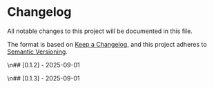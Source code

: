 # Changelog

All notable changes to this project will be documented in this file.

The format is based on [Keep a Changelog](https://keepachangelog.com/en/1.0.0/),
and this project adheres to [Semantic Versioning](https://semver.org/spec/v2.0.0.html).

\n## [0.1.2] - 2025-09-01


\n## [0.1.3] - 2025-09-01


